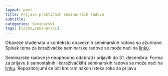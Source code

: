 ```yaml
---
layout: post
title: Prijave praktičnih seminarskih radova
subtitle: 
categories: Seminarski
tags: [vazno,seminarski]
---
```


Obaveze studenata u kontekstu obaveznih seminarskih radova su ažurirane. Spisak tema za istraživačke seminarske radove se može naći na [linku](https://docs.google.com/document/d/1yueEK1Cs7Oru6gCFrSjrf4FfK5-P9P4TB21XBr-gXLs/edit?usp=sharing).

Seminarske radove je neophodno odabrati i prijaviti do 31. decembra. Forma za prijavu (i samostalnih i istraživačkih) seminarskih radova se može naći na [linku](https://forms.gle/uhDiDK2R75J7vdjH6). Repozitorijumi će biti kreirani nakon isteka roka za prijavu
